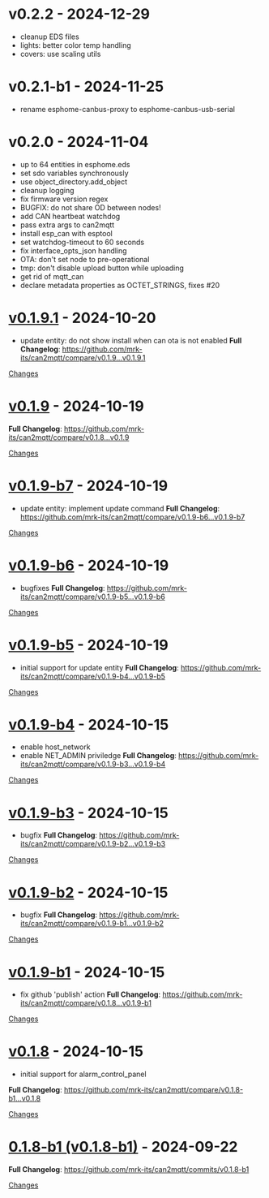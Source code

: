 # v0.2.2 - 2024-12-29
- cleanup EDS files
- lights: better color temp handling
- covers: use scaling utils

# v0.2.1-b1 - 2024-11-25
- rename esphome-canbus-proxy to esphome-canbus-usb-serial

# v0.2.0 - 2024-11-04
- up to 64 entities in esphome.eds
- set sdo variables synchronously
- use object_directory.add_object
- cleanup logging
- fix firmware version regex
- BUGFIX: do not share OD between nodes!
- add CAN heartbeat watchdog
- pass extra args to can2mqtt
- install esp_can with esptool
- set watchdog-timeout to 60 seconds
- fix interface_opts_json handling
- OTA: don't set node to pre-operational
- tmp: don't disable upload button while uploading
- get rid of mqtt_can
- declare metadata properties as OCTET_STRINGS, fixes #20

# [v0.1.9.1](https://github.com/mrk-its/can2mqtt/releases/tag/v0.1.9.1) - 2024-10-20

- update entity: do not show install when can ota is not enabled
**Full Changelog**: https://github.com/mrk-its/can2mqtt/compare/v0.1.9...v0.1.9.1

[Changes][v0.1.9.1]


<a id="v0.1.9"></a>
# [v0.1.9](https://github.com/mrk-its/can2mqtt/releases/tag/v0.1.9) - 2024-10-19

**Full Changelog**: https://github.com/mrk-its/can2mqtt/compare/v0.1.8...v0.1.9

[Changes][v0.1.9]


<a id="v0.1.9-b7"></a>
# [v0.1.9-b7](https://github.com/mrk-its/can2mqtt/releases/tag/v0.1.9-b7) - 2024-10-19

- update entity: implement update command
**Full Changelog**: https://github.com/mrk-its/can2mqtt/compare/v0.1.9-b6...v0.1.9-b7

[Changes][v0.1.9-b7]


<a id="v0.1.9-b6"></a>
# [v0.1.9-b6](https://github.com/mrk-its/can2mqtt/releases/tag/v0.1.9-b6) - 2024-10-19

- bugfixes
**Full Changelog**: https://github.com/mrk-its/can2mqtt/compare/v0.1.9-b5...v0.1.9-b6

[Changes][v0.1.9-b6]


<a id="v0.1.9-b5"></a>
# [v0.1.9-b5](https://github.com/mrk-its/can2mqtt/releases/tag/v0.1.9-b5) - 2024-10-19

* initial support for update entity
**Full Changelog**: https://github.com/mrk-its/can2mqtt/compare/v0.1.9-b4...v0.1.9-b5

[Changes][v0.1.9-b5]


<a id="v0.1.9-b4"></a>
# [v0.1.9-b4](https://github.com/mrk-its/can2mqtt/releases/tag/v0.1.9-b4) - 2024-10-15

* enable host_network
* enable NET_ADMIN priviledge
**Full Changelog**: https://github.com/mrk-its/can2mqtt/compare/v0.1.9-b3...v0.1.9-b4

[Changes][v0.1.9-b4]


<a id="v0.1.9-b3"></a>
# [v0.1.9-b3](https://github.com/mrk-its/can2mqtt/releases/tag/v0.1.9-b3) - 2024-10-15

* bugfix
**Full Changelog**: https://github.com/mrk-its/can2mqtt/compare/v0.1.9-b2...v0.1.9-b3

[Changes][v0.1.9-b3]


<a id="v0.1.9-b2"></a>
# [v0.1.9-b2](https://github.com/mrk-its/can2mqtt/releases/tag/v0.1.9-b2) - 2024-10-15

* bugfix
**Full Changelog**: https://github.com/mrk-its/can2mqtt/compare/v0.1.9-b1...v0.1.9-b2

[Changes][v0.1.9-b2]


<a id="v0.1.9-b1"></a>
# [v0.1.9-b1](https://github.com/mrk-its/can2mqtt/releases/tag/v0.1.9-b1) - 2024-10-15

* fix github 'publish' action
**Full Changelog**: https://github.com/mrk-its/can2mqtt/compare/v0.1.8...v0.1.9-b1

[Changes][v0.1.9-b1]


<a id="v0.1.8"></a>
# [v0.1.8](https://github.com/mrk-its/can2mqtt/releases/tag/v0.1.8) - 2024-10-15

* initial support for alarm_control_panel

**Full Changelog**: https://github.com/mrk-its/can2mqtt/compare/v0.1.8-b1...v0.1.8

[Changes][v0.1.8]


<a id="v0.1.8-b1"></a>
# [0.1.8-b1 (v0.1.8-b1)](https://github.com/mrk-its/can2mqtt/releases/tag/v0.1.8-b1) - 2024-09-22

**Full Changelog**: https://github.com/mrk-its/can2mqtt/commits/v0.1.8-b1

[Changes][v0.1.8-b1]


[v0.1.9.1]: https://github.com/mrk-its/can2mqtt/compare/v0.1.9...v0.1.9.1
[v0.1.9]: https://github.com/mrk-its/can2mqtt/compare/v0.1.9-b7...v0.1.9
[v0.1.9-b7]: https://github.com/mrk-its/can2mqtt/compare/v0.1.9-b6...v0.1.9-b7
[v0.1.9-b6]: https://github.com/mrk-its/can2mqtt/compare/v0.1.9-b5...v0.1.9-b6
[v0.1.9-b5]: https://github.com/mrk-its/can2mqtt/compare/v0.1.9-b4...v0.1.9-b5
[v0.1.9-b4]: https://github.com/mrk-its/can2mqtt/compare/v0.1.9-b3...v0.1.9-b4
[v0.1.9-b3]: https://github.com/mrk-its/can2mqtt/compare/v0.1.9-b2...v0.1.9-b3
[v0.1.9-b2]: https://github.com/mrk-its/can2mqtt/compare/v0.1.9-b1...v0.1.9-b2
[v0.1.9-b1]: https://github.com/mrk-its/can2mqtt/compare/v0.1.8...v0.1.9-b1
[v0.1.8]: https://github.com/mrk-its/can2mqtt/compare/v0.1.8-b1...v0.1.8
[v0.1.8-b1]: https://github.com/mrk-its/can2mqtt/tree/v0.1.8-b1

<!-- Generated by https://github.com/rhysd/changelog-from-release v3.8.0 -->
